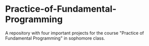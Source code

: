 # Practice-of-Fundamental-Programming
A repository with four important projects for the course "Practice of Fundamental Programming" in sophomore class.

